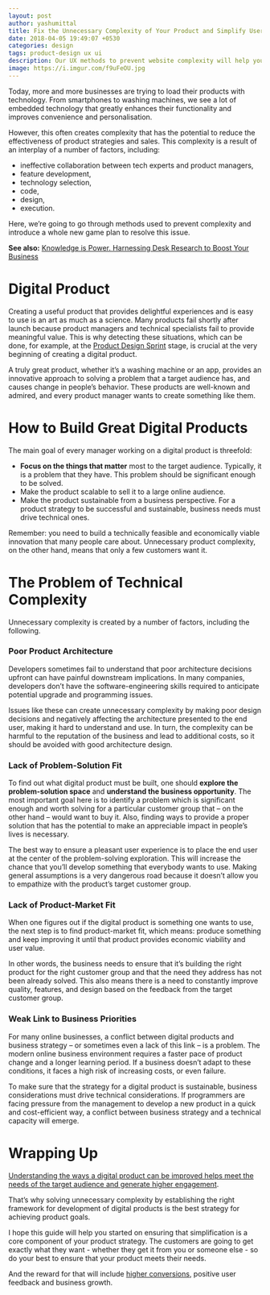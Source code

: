 ```yaml
---
layout: post
author: yashumittal
title: Fix the Unnecessary Complexity of Your Product and Simplify User Experience
date: 2018-04-05 19:49:07 +0530
categories: design
tags: product-design ux ui
description: Our UX methods to prevent website complexity will help you improve general user experience on the website and boost conversion.
image: https://i.imgur.com/f9uFeOU.jpg
---
```


Today, more and more businesses are trying to load their products with technology. From smartphones to washing machines, we see a lot of embedded technology that greatly enhances their functionality and improves convenience and personalisation.

However, this often creates complexity that has the potential to reduce the effectiveness of product strategies and sales. This complexity is a result of an interplay of a number of factors, including:

- ineffective collaboration between tech experts and product managers,
- feature development,
- technology selection,
- code,
- design,
- execution.

Here, we’re going to go through methods used to prevent complexity and introduce a whole new game plan to resolve this issue.

**See also:** [Knowledge is Power. Harnessing Desk Research to Boost Your Business](/knowledge-is-power-harnessing-desk-research-to-boost-your-business)

# Digital Product

Creating a useful product that provides delightful experiences and is easy to use is an art as much as a science. Many products fail shortly after launch because product managers and technical specialists fail to provide meaningful value. This is why detecting these situations, which can be done, for example, at the [Product Design Sprint](https://www.codecarrot.net/services/product-design-sprint) stage, is crucial at the very beginning of creating a digital product.

A truly great product, whether it’s a washing machine or an app, provides an innovative approach to solving a problem that a target audience has, and causes change in people’s behavior. These products are well-known and admired, and every product manager wants to create something like them.

# How to Build Great Digital Products

The main goal of every manager working on a digital product is threefold:

- **Focus on the things that matter** most to the target audience. Typically, it is a problem that they have. This problem should be significant enough to be solved.
- Make the product scalable to sell it to a large online audience.
- Make the product sustainable from a business perspective. For a product strategy to be successful and sustainable, business needs must drive technical ones.

Remember: you need to build a technically feasible and economically viable innovation that many people care about. Unnecessary product complexity, on the other hand, means that only a few customers want it.

# The Problem of Technical Complexity

Unnecessary complexity is created by a number of factors, including the following.

### Poor Product Architecture

Developers sometimes fail to understand that poor architecture decisions upfront can have painful downstream implications. In many companies, developers don’t have the software-engineering skills required to anticipate potential upgrade and programming issues.

Issues like these can create unnecessary complexity by making poor design decisions and negatively affecting the architecture presented to the end user, making it hard to understand and use. In turn, the complexity can be harmful to the reputation of the business and lead to additional costs, so it should be avoided with good architecture design.

### Lack of Problem-Solution Fit

To find out what digital product must be built, one should **explore the problem-solution space** and **understand the business opportunity**. The most important goal here is to identify a problem which is significant enough and worth solving for a particular customer group that – on the other hand – would want to buy it. Also, finding ways to provide a proper solution that has the potential to make an appreciable impact in people’s lives is necessary.

The best way to ensure a pleasant user experience is to place the end user at the center of the problem-solving exploration. This will increase the chance that you’ll develop something that everybody  wants to use. Making general assumptions is a very dangerous road because it doesn’t allow you to empathize with the product’s target customer group.

### Lack of Product-Market Fit

When one figures out if the digital product is something one wants to use, the next step is to find product-market fit, which means: produce something and keep improving it until that product provides economic viability and user value.

In other words, the business needs to ensure that it’s building the right product for the right customer group and that the need they address has not been already solved. This also means there is a need to constantly improve quality, features, and design based on the feedback from the target customer group.

### Weak Link to Business Priorities

For many online businesses, a conflict between digital products and business strategy – or sometimes even a lack of this link – is a problem. The modern online business environment requires a faster pace of product change and a longer learning period. If a business doesn’t adapt to these conditions, it faces a high risk of increasing costs, or even failure.

To make sure that the strategy for a digital product is sustainable, business considerations must drive technical considerations. If programmers are facing pressure from the management to develop a new product in a quick and cost-efficient way, a conflict between business strategy and a technical capacity will emerge.

# Wrapping Up

[Understanding the ways a digital product can be improved helps meet the needs of the target audience and generate higher engagement](/how-various-types-of-expert-evaluation-can-increase-your-website-effectiveness).

That’s why solving unnecessary complexity by establishing the right framework for development of digital products is the best strategy for achieving product goals.

I hope this guide will help you started on ensuring that simplification is a core component of your product strategy. The customers are going to get exactly what they want - whether they get it from you or someone else - so do your best to ensure that your product meets their needs.

And the reward for that will include [higher conversions](/10-tips-to-make-your-users-engaged-till-they-pay-on-your-website), positive user feedback and business growth.
